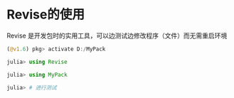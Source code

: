 # Revise的使用
Revise 是开发包时的实用工具，可以边测试边修改程序（文件）而无需重启环境
```jl
(@v1.6) pkg> activate D:/MyPack

julia> using Revise

julia> using MyPack

julia> # 进行测试
```
